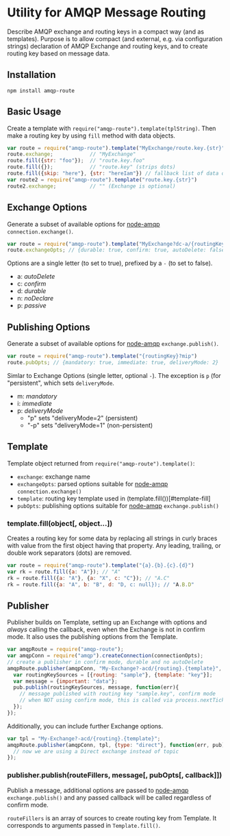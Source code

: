 # Utility for AMQP Message Routing

Describe AMQP exchange and routing keys in a compact way (and as
templates). Purpose is to allow compact (and external, e.g. via configuration
strings) declaration of AMQP Exchange and routing keys, and to create routing
key based on message data.

## Installation

    npm install amqp-route

## Basic Usage

Create a template with `require("amqp-route").template(tplString)`. Then make a
routing key by using `fill` method with data objects.

```javascript
var route = require("amqp-route").template("MyExchange/route.key.{str}")
route.exchange;            // "MyExchange"
route.fill({str: "foo"});  // "route.key.foo"
route.fill({});            // "route.key" (strips dots)
route.fill({skip: "here"}, {str: "hereIam"}) // fallback list of data objects
var route2 = require("amqp-route").template("route.key.{str}")
route2.exchange;           // "" (Exchange is optional)
```

## Exchange Options

Generate a subset of available options for
[node-amqp](https://github.com/postwait/node-amqp) `connection.exchange()`.

```javascript
var route = require("amqp-route").template("MyExchange?dc-a/{routingKey}")
route.exchangeOpts; // {durable: true, confirm: true, autoDelete: false}
```

Options are a single letter (to set to true), prefixed by a `-` (to set to
false).

- a: *autoDelete*
- c: *confirm*
- d: *durable*
- n: *noDeclare*
- p: *passive*

## Publishing Options

Generate a subset of available options for
[node-amqp](https://github.com/postwait/node-amqp) `exchange.publish()`.

```javascript
var route = require("amqp-route").template("{routingKey}?mip")
route.pubOpts; // {mandatory: true, immediate: true, deliveryMode: 2}
```

Simlar to Exchange Options (single letter, optional `-`). The exception is `p`
(for "persistent", which sets `deliveryMode`.

- m: *mandatory*
- i: *immediate*
- p: *deliveryMode*
  - "p" sets "deliveryMode=2" (persistent)
  - "-p" sets "deliveryMode=1" (non-persistent)

## Template

Template object returned from ```require("amqp-route").template()```:

- `exchange`: exchange name
- `exchangeOpts`: parsed options suitable for
  [node-amqp](https://github.com/postwait/node-amqp) `connection.exchange()`
- `template`: routing key template used in (template.fill())[#template-fill]
- `pubOpts`: publishing options suitable for
  [node-amqp](https://github.com/postwait/node-amqp) `exchange.publish()`

### template.fill(object[, object...])

Creates a routing key for some data by replacing all strings in curly braces
with value from the first object having that property. Any leading, trailing, or
double work separators (dots) are removed.

```javascript
var route = require("amqp-route").template("{a}.{b}.{c}.{d}")
var rk = route.fill({a: "A"}); // "A"
rk = route.fill({a: "A"}, {a: "X", c: "C"}); // "A.C"
rk = route.fill({a: "A", b: "B", d: "D, c: null}); // "A.B.D"
```

## Publisher

Publisher builds on Template, setting up an Exchange with options and *always*
calling the callback, even when the Exchange is not in confirm mode. It also
uses the publishing options from the Template.

```javascript
var amqpRoute = require("amqp-route");
var amqpConn = require("amqp").createConnection(connectionOpts);
// create a publisher in confirm mode, durable and no autoDelete
amqpRoute.publisher(amqpConn, "My-Exchange?-acd/{routing}.{template}", function(err, pub){
  var routingKeySources = [{routing: "sample"}, {template: "key"}];
  var message = {important: "data"};
  pub.publish(routingKeySources, message, function(err){
    // message published with routing key "sample.key", confirm mode
    // when NOT using confirm mode, this is called via process.nextTick()
  });
});
```

Additionally, you can include further Exchange options.

```javascript
var tpl = "My-Exchange?-acd/{routing}.{template}";
amqpRoute.publisher(amqpConn, tpl, {type: "direct"}, function(err, pub){
  // now we are using a Direct exchange instead of topic
});
```

### publisher.publish(routeFillers, message[, pubOpts[, callback]])

Publish a message, additional options are passed to
[node-amqp](https://github.com/postwait/node-amqp) `exchange.publish()` and any
passed callback will be called regardless of confirm mode.

`routeFillers` is an array of sources to create routing key from Template. It
corresponds to arguments passed in `Template.fill()`.
